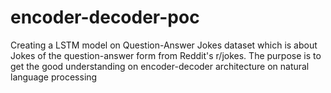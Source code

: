 # encoder-decoder-poc
Creating a LSTM model on Question-Answer Jokes dataset which is about Jokes of the question-answer form from Reddit's r/jokes. The purpose is to get the good understanding on encoder-decoder architecture on natural language processing
